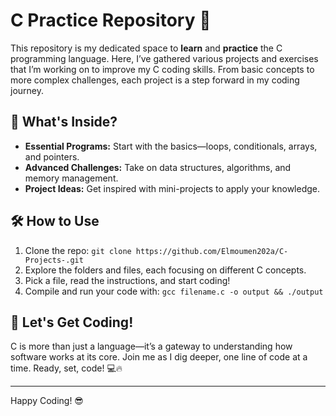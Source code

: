 # C Practice Repository 🔧

This repository is my dedicated space to **learn** and **practice** the C programming language. Here, I’ve gathered various projects and exercises that I’m working on to improve my C coding skills. From basic concepts to more complex challenges, each project is a step forward in my coding journey.

## 🌟 What's Inside?
- **Essential Programs:** Start with the basics—loops, conditionals, arrays, and pointers.
- **Advanced Challenges:** Take on data structures, algorithms, and memory management.
- **Project Ideas:** Get inspired with mini-projects to apply your knowledge.

## 🛠️ How to Use
1. Clone the repo: `git clone https://github.com/Elmoumen202a/C-Projects-.git`
2. Explore the folders and files, each focusing on different C concepts.
3. Pick a file, read the instructions, and start coding!
4. Compile and run your code with: `gcc filename.c -o output && ./output`

## 🚀 Let's Get Coding!
C is more than just a language—it’s a gateway to understanding how software works at its core. Join me as I dig deeper, one line of code at a time. Ready, set, code! 💻🔥

---

Happy Coding! 😎

